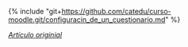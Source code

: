 {% include "git+https://github.com/catedu/curso-moodle.git/configuracin_de_un_cuestionario.md" %}

[_Artículo originial_](https://catedu.gitbooks.io/moodle-para-la-ensenanza/content/configuracin_de_un_cuestionario.html)